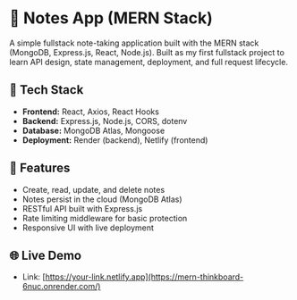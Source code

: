 # 📒 Notes App (MERN Stack)

A simple fullstack note-taking application built with the MERN stack (MongoDB, Express.js, React, Node.js). Built as my first fullstack project to learn API design, state management, deployment, and full request lifecycle.

## 🔧 Tech Stack
- **Frontend:** React, Axios, React Hooks
- **Backend:** Express.js, Node.js, CORS, dotenv
- **Database:** MongoDB Atlas, Mongoose
- **Deployment:** Render (backend), Netlify (frontend)

## 🚀 Features
- Create, read, update, and delete notes
- Notes persist in the cloud (MongoDB Atlas)
- RESTful API built with Express.js
- Rate limiting middleware for basic protection
- Responsive UI with live deployment

## 🌐 Live Demo
- Link: [https://your-link.netlify.app](https://mern-thinkboard-6nuc.onrender.com/)
